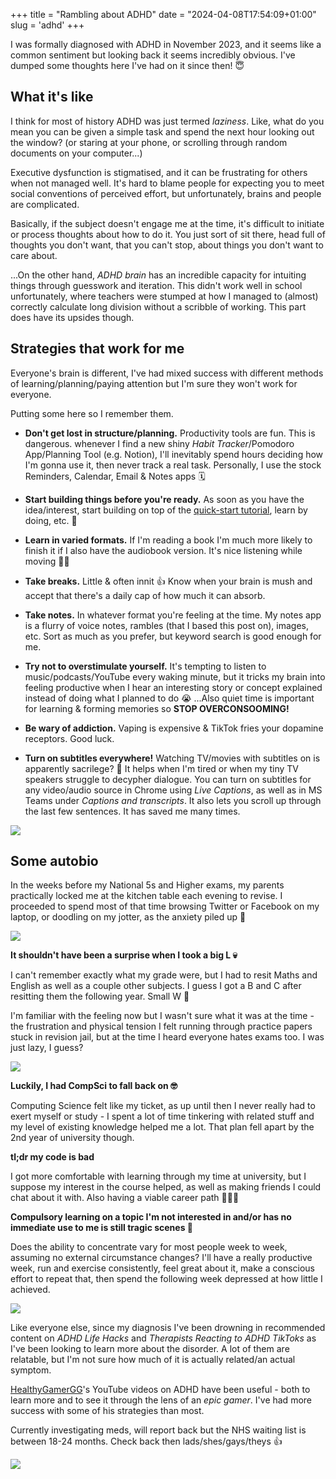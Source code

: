 +++
title = "Rambling about ADHD"
date = "2024-04-08T17:54:09+01:00"
slug = 'adhd'
+++

I was formally diagnosed with ADHD in November 2023, and it seems like a common sentiment but looking back it seems incredibly obvious. I've dumped some thoughts here I've had on it since then! 😇

## What it's like

I think for most of history ADHD was just termed *laziness*. Like, what do you mean you can be given a simple task and spend the next hour looking out the window? (or staring at your phone, or scrolling through random documents on your computer...)

Executive dysfunction is stigmatised, and it can be frustrating for others when not managed well. It's hard to blame people for expecting you to meet social conventions of perceived effort, but unfortunately, brains and people are complicated.

Basically, if the subject doesn't engage me at the time, it's difficult to initiate or process thoughts about how to do it. You just sort of sit there, head full of thoughts you don't want, that you can't stop, about things you don't want to care about. 

...On the other hand, *ADHD brain* has an incredible capacity for intuiting things through guesswork and iteration. This didn't work well in school unfortunately, where teachers were stumped at how I managed to (almost) correctly calculate long division without a scribble of working. This part does have its upsides though.

## Strategies that work for me

Everyone's brain is different, I've had mixed success with different methods of learning/planning/paying attention but I'm sure they won't work for everyone. 

Putting some here so I remember them.

- **Don't get lost in structure/planning.** Productivity tools are fun. This is dangerous. whenever I find a new shiny *Habit Tracker*/Pomodoro App/Planning Tool (e.g. Notion), I'll inevitably spend hours deciding how I'm gonna use it, then never track a real task. Personally, I use the stock Reminders, Calendar, Email & Notes apps 🗓️

- **Start building things before you're ready.** As soon as you have the idea/interest, start building on top of the [quick-start tutorial](https://gohugo.io/getting-started/quick-start/), learn by doing, etc. 💪

- **Learn in varied formats.** If I'm reading a book I'm much more likely to finish it if I also have the audiobook version. It's nice listening while moving 🏃‍♂️

- **Take breaks.** Little & often innit 👍  Know when your brain is mush and accept that there's a daily cap of how much it can absorb.

- **Take notes.** In whatever format you're feeling at the time. My notes app is a flurry of voice notes, rambles (that I based this post on), images, etc. Sort as much as you prefer, but keyword search is good enough for me.

- **Try not to overstimulate yourself.** It's tempting to listen to music/podcasts/YouTube every waking minute, but it tricks my brain into feeling productive when I hear an interesting story or concept explained instead of doing what I planned to do 😭 ...Also quiet time is important for learning & forming memories so **STOP OVERCONSOOMING!**

- **Be wary of addiction.** Vaping is expensive & TikTok fries your dopamine receptors. Good luck.

- **Turn on subtitles everywhere!** Watching TV/movies with subtitles on is apparently sacrilege? 🫣 It helps when I'm tired or when my tiny TV speakers struggle to decypher dialogue. You can turn on subtitles for any video/audio source in Chrome using *Live Captions*, as well as in MS Teams under *Captions and transcripts*. It also lets you scroll up through the last few sentences. It has saved me many times.

![](/images/adhd/teams-captions.jpg)

## Some autobio

In the weeks before my National 5s and Higher exams, my parents practically locked me at the kitchen table each evening to revise. I proceeded to spend most of that time browsing Twitter or Facebook on my laptop, or doodling on my jotter, as the anxiety piled up 🤡

![](/images/adhd/dog-homework.jpeg)

**It shouldn't have been a surprise when I took a big L 💀**

I can't remember exactly what my grade were, but I had to resit Maths and English as well as a couple other subjects. I guess I got a B and C after resitting them the following year. Small W 💯

I'm familiar with the feeling now but I wasn't sure what it was at the time - the frustration and physical tension I felt running through practice papers stuck in revision jail, but at the time I heard everyone hates exams too. I was just lazy, I guess?

![](/images/adhd/sadge.png)

**Luckily, I had CompSci to fall back on 🤓**

Computing Science felt like my ticket, as up until then I never really had to exert myself or study - I spent a lot of time tinkering with related stuff and my level of existing knowledge helped me a lot. That plan fell apart by the 2nd year of university though.

 **tl;dr my code is bad**

I got more comfortable with learning through my time at university, but I suppose my interest in the course helped, as well as making friends I could chat about it with. Also having a viable career path 🕵🏻‍♂️

**Compulsory learning on a topic I'm not interested in and/or has no immediate use to me is still tragic scenes 🫡**

Does the ability to concentrate vary for most people week to week, assuming no external circumstance changes? I'll have a really productive week, run and exercise consistently, feel great about it, make a conscious effort to repeat that, then spend the following week depressed at how little I achieved.

![](/images/adhd/adhdmeme.jpg)

Like everyone else, since my diagnosis I've been drowning in recommended content on *ADHD Life Hacks* and *Therapists Reacting to ADHD TikToks* as I've been looking to learn more about the disorder. A lot of them are relatable, but I'm not sure how much of it is actually related/an actual symptom.

[HealthyGamerGG](https://www.youtube.com/@HealthyGamerGG)'s YouTube videos on ADHD have been useful - both to learn more and to see it through the lens of an *epic gamer*. I've had more success with some of his strategies than most.

Currently investigating meds, will report back but the NHS waiting list is between 18-24 months. Check back then lads/shes/gays/theys 👍

![](/images/adhd/penguin-dance.gif)
